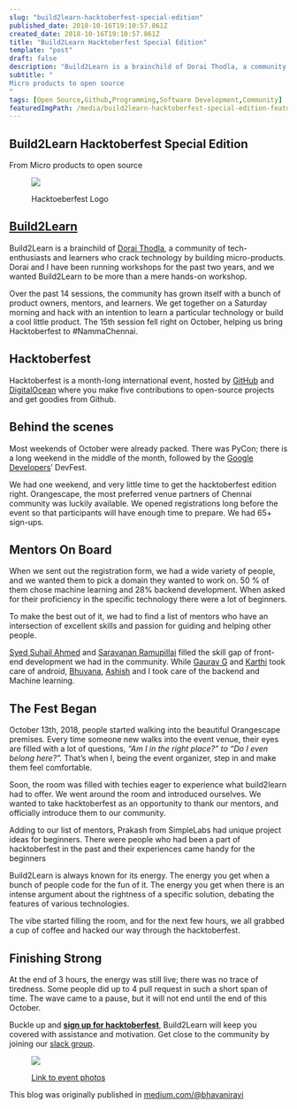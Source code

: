 ```yaml
---
slug: "build2learn-hacktoberfest-special-edition"
published_date: 2018-10-16T19:10:57.861Z
created_date: 2018-10-16T19:10:57.861Z
title: "Build2Learn Hacktoberfest Special Edition"
template: "post"
draft: false
description: "Build2Learn is a brainchild of Dorai Thodla, a community of tech-enthusiasts and learners who crack technology by building micro-products. Dorai and I have been running workshops for the past two…"
subtitle: "
Micro products to open source
"
tags: [Open Source,Github,Programming,Software Development,Community]
featuredImgPath: /media/build2learn-hacktoberfest-special-edition-featured.jpg
---
```

## Build2Learn Hacktoberfest Special Edition

From Micro products to open source

<figure>

![](/media/build2learn-hacktoberfest-special-edition-featured.jpg)

<figcaption>Hacktoeberfest Logo</figcaption></figure>

## [Build2Learn](http://Build2Learn.in)

Build2Learn is a brainchild of [](https://medium.com/u/74a6c4b90b07) [Dorai Thodla](https://medium.com/u/74a6c4b90b07), a community of tech-enthusiasts and learners who crack technology by building micro-products. Dorai and I have been running workshops for the past two years, and we wanted Build2Learn to be more than a mere hands-on workshop.

Over the past 14 sessions, the community has grown itself with a bunch of product owners, mentors, and learners. We get together on a Saturday morning and hack with an intention to learn a particular technology or build a cool little product. The 15th session fell right on October, helping us bring Hacktoberfest to #NammaChennai.

## Hacktoberfest

Hacktoberfest is a month-long international event, hosted by [](https://medium.com/u/8df3bf3c40ae) [GitHub](https://medium.com/u/8df3bf3c40ae) and [](https://medium.com/u/9ee8d41c2743) [DigitalOcean](https://medium.com/u/9ee8d41c2743) where you make five contributions to open-source projects and get goodies from Github.

## Behind the scenes

Most weekends of October were already packed. There was PyCon; there is a long weekend in the middle of the month, followed by the [](https://medium.com/u/991272e72e68) [Google Developers](https://medium.com/u/991272e72e68)’ DevFest.

We had one weekend, and very little time to get the hacktoberfest edition right. Orangescape, the most preferred venue partners of Chennai community was luckily available. We opened registrations long before the event so that participants will have enough time to prepare. We had 65+ sign-ups.

## Mentors On Board

When we sent out the registration form, we had a wide variety of people, and we wanted them to pick a domain they wanted to work on. 50 % of them chose machine learning and 28% backend development. When asked for their proficiency in the specific technology there were a lot of beginners.

To make the best out of it, we had to find a list of mentors who have an intersection of excellent skills and passion for guiding and helping other people.

[Syed Suhail Ahmed](https://medium.com/u/8741f1dfb78b) and [Saravanan Ramupillai](https://medium.com/u/b40e3cd6a8ff) filled the skill gap of front-end development we had in the community. While [Gaurav G](https://medium.com/u/16989b968303) and [Karthi](https://medium.com/u/8261750584b3) took care of android, [Bhuvana](https://medium.com/u/933d31db33d4), [Ashish](https://medium.com/u/53bc3d98bd9d) and I took care of the backend and Machine learning.

## The Fest Began

October 13th, 2018, people started walking into the beautiful Orangescape premises. Every time someone new walks into the event venue, their eyes are filled with a lot of questions, _“Am I in the right place?” to “Do I even belong here?”._ That’s when I, being the event organizer, step in and make them feel comfortable.

Soon, the room was filled with techies eager to experience what build2learn had to offer. We went around the room and introduced ourselves. We wanted to take hacktoberfest as an opportunity to thank our mentors, and officially introduce them to our community.

Adding to our list of mentors, Prakash from SimpleLabs had unique project ideas for beginners. There were people who had been a part of hacktoberfest in the past and their experiences came handy for the beginners

Build2Learn is always known for its energy. The energy you get when a bunch of people code for the fun of it. The energy you get when there is an intense argument about the rightness of a specific solution, debating the features of various technologies.

The vibe started filling the room, and for the next few hours, we all grabbed a cup of coffee and hacked our way through the hacktoberfest.

## Finishing Strong

At the end of 3 hours, the energy was still live; there was no trace of tiredness. Some people did up to 4 pull request in such a short span of time. The wave came to a pause, but it will not end until the end of this October.

Buckle up and [**sign up for hacktoberfest**](https://goo.gl/forms/o9EcoEBAc7JkAJKp2), Build2Learn will keep you covered with assistance and motivation. Get close to the community by joining our [slack group](https://join.slack.com/t/build2learn/shared_invite/enQtMzkxNTYzMDA2NDY0LTZmMWY5ZmY0ZTdkZTA3ZGJmM2UzOWFmNjkyMTgxMmY3YjRmYmE1NGNjY2ViYzMyZDA4NTllNWZhZDk3OWU0ZWY).

<figure>

![](/media/build2learn-hacktoberfest-special-edition-1.png)

<figcaption><a href="https://photos.app.goo.gl/bJvpvbuE4t3cGygSA" class="figcaption-link">Link to event photos</a></figcaption></figure>

This blog was originally published in [medium.com/@bhavaniravi](https://medium.com/@bhavaniravi)
